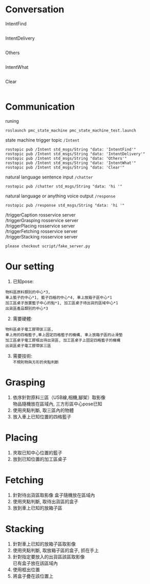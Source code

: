 # Conversation
IntentFind
```
```
IntentDelivery
```
```
Others
```
```
IntentWhat
```
```
Clear
```
```

# Communication
runing
```
roslaunch pmc_state_machine pmc_state_machine_test.launch
```
state machine trigger topic ```/Intent```
```
rostopic pub /Intent std_msgs/String "data: 'IntentFind'"
rostopic pub /Intent std_msgs/String "data: 'IntentDelivery'"
rostopic pub /Intent std_msgs/String "data: 'Others'"
rostopic pub /Intent std_msgs/String "data: 'IntentWhat'"
rostopic pub /Intent std_msgs/String "data: 'Clear'"
```
natural language sentence input ```/chatter```  
```
rostopic pub /chatter std_msgs/String "data: 'hi '"
```
natural language or anything voice output ```/response```  
```
rostopic pub /response std_msgs/String "data: 'hi '"
```
/triggerCaption rosservice server  
/triggerGrasping rosservice server  
/triggerPlacing rosservice server  
/triggerFetching rosservice server  
/triggerStacking rosservice server  
```
please checkout script/fake_server.py
```

# Our setting
1. 已知pose: 
```
物料區原料類別的中心*3, 
車上籃子的中心*1, 籃子四格的中心*4, 車上放箱子區中心*1
加工區桌子放置籃子中心的點*1, 加工區桌子待出貨的區域中心*1
出貨區產品類別的中心*3 
```
2. 需要硬體: 
```
物料區桌子電工膠帶匡三區,
車上用的四格籃子,車上固定四格籃子的機構, 車上放箱子區的止滑墊
加工區桌子電工膠框出待出貨區, 加工區桌子上固定四格籃子的機構
出貨區桌子電工膠帶匡三區
```
3. 需要技術:  
```不規則物與方形的夾點判斷```

# Grasping 
1. 依序針對原料三區（USB線,相機,腳架）取影像  
   物品隨機放在區域內, 三方形區中心pose已知  
2. 使用夾點判斷, 取三區內的物體
3. 放入車上已知位置的四格籃子

# Placing 
1. 夾取已知中心位置的籃子
2. 放到已知位置的加工區桌子

# Fetching
1. 針對待出貨區取影像
   盒子隨機放在區域內
2. 使用夾點判斷, 取待出貨區的盒子
3. 放到車上已知的放箱子區

# Stacking
1. 針對車上已知的放箱子區取影像
2. 使用夾點判斷, 取放箱子區的盒子, 抓在手上
3. 針對指定要放入的出貨區該區取影像  
   已有盒子放在該區域內
4. 使用框出位置
5. 將盒子疊在該位置上
